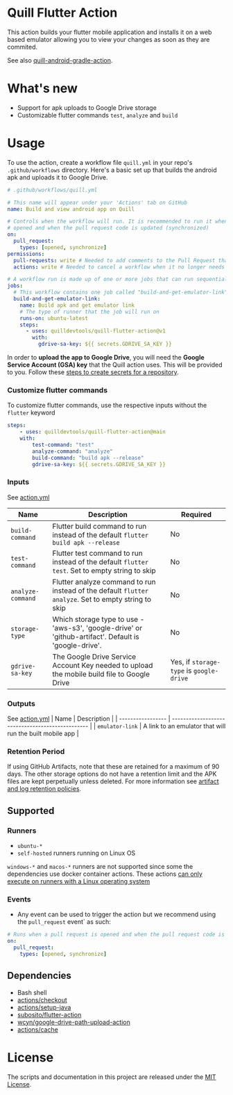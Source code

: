 # Quill Flutter Action

This action builds your flutter mobile application and installs it on a web based emulator allowing you to view your
changes as soon as they are commited.

See also [quill-android-gradle-action](https://github.com/quilldevtools/quill-android-gradle-action).

# What's new

- Support for apk uploads to Google Drive storage
- Customizable flutter commands `test`, `analyze` and `build`

# Usage

To use the action, create a workflow file `quill.yml` in your repo's `.github/workflows` directory.
Here's a basic set up that builds the android apk and uploads it to Google Drive.

```yaml
# .github/workflows/quill.yml

# This name will appear under your 'Actions' tab on GitHub
name: Build and view android app on Quill

# Controls when the workflow will run. It is recommended to run it when a pull request is
# opened and when the pull request code is updated (synchronized)
on:
  pull_request:
    types: [opened, synchronize]
permissions:
  pull-requests: write # Needed to add comments to the Pull Request that triggered the build
  actions: write # Needed to cancel a workflow when it no longer needs to run

# A workflow run is made up of one or more jobs that can run sequentially or in parallel.
jobs:
  # This workflow contains one job called "build-and-get-emulator-link"
  build-and-get-emulator-link:
    name: Build apk and get emulator link
    # The type of runner that the job will run on
    runs-on: ubuntu-latest
    steps:
      - uses: quilldevtools/quill-flutter-action@v1
        with:
          gdrive-sa-key: ${{ secrets.GDRIVE_SA_KEY }}
```

In order to **upload the app to Google Drive**, you will need the **Google Service Account (GSA) key** that the Quill
action uses. This will be provided to you. Follow these [steps to create secrets for a repository](https://docs.github.com/en/actions/security-guides/using-secrets-in-github-actions?tool=webui#creating-secrets-for-a-repository).

### Customize flutter commands

To customize flutter commands, use the respective inputs without the `flutter` keyword

```yaml
steps:
    - uses: quilldevtools/quill-flutter-action@main
    with:
        test-command: "test"
        analyze-command: "analyze"
        build-command: "build apk --release"
        gdrive-sa-key: ${{ secrets.GDRIVE_SA_KEY }}
```

### Inputs

See [action.yml](action.yml)

| Name              | Description                                                                                           | Required                                 |
| ----------------- | ----------------------------------------------------------------------------------------------------- | ---------------------------------------- |
| `build-command`   | Flutter build command to run instead of the default `flutter build apk --release`                     | No                                       |
| `test-command`    | Flutter test command to run instead of the default `flutter test`. Set to empty string to skip        | No                                       |
| `analyze-command` | Flutter analyze command to run instead of the default `flutter analyze`. Set to empty string to skip  | No                                       |
| `storage-type`    | Which storage type to use - 'aws-s3', 'google-drive' or 'github-artifact'. Default is 'google-drive'. | No                                       |
| `gdrive-sa-key`   | The Google Drive Service Account Key needed to upload the mobile build file to Google Drive           | Yes, if `storage-type` is `google-drive` |

### Outputs

See [action.yml](action.yml)
| Name | Description |
| ----------------- | ------------------------------------------------ |
| `emulator-link` | A link to an emulator that will run the built mobile app |

### Retention Period

If using GitHub Artifacts, note that these are retained for a maximum of 90 days. The other storage options do not have
a retention limit and the APK files are kept perpetually unless deleted. For more information see
[artifact and log retention policies](https://docs.github.com/en/free-pro-team@latest/actions/reference/usage-limits-billing-and-administration#artifact-and-log-retention-policy).

## Supported

### Runners

- `ubuntu-*`
- `self-hosted` runners running on Linux OS

`windows-*` and `macos-*` runners are not supported since some the dependencies use docker container actions.
These actions [can only execute on runners with a Linux operating system](https://docs.github.com/en/actions/creating-actions/about-custom-actions#docker-container-actions)

### Events

- Any event can be used to trigger the action but we recommend using the `pull_request` event` as such:

```yaml
# Runs when a pull request is opened and when the pull request code is updated (synchronized)
on:
  pull_request:
    types: [opened, synchronize]
```

## Dependencies

- Bash shell
- [actions/checkout](https://github.com/actions/checkout)
- [actions/setup-java](https://github.com/actions/setup-java)
- [subosito/flutter-action](https://github.com/subosito/flutter-action)
- [wcyn/google-drive-path-upload-action](https://github.com/wcyn/google-drive-path-upload-action)
- [actions/cache](https://github.com/actions/cache)

# License

The scripts and documentation in this project are released under the [MIT License](LICENSE).
